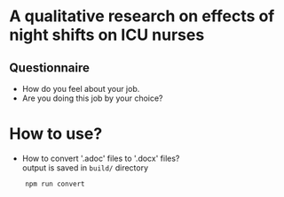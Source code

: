 # A qualitative research on effects of night shifts on ICU nurses

## Questionnaire

- How do you feel about your job.
- Are you doing this job by your choice?

# How to use?

- How to convert '.adoc' files to '.docx' files?  
  output is saved in `build/` directory

```sh
	npm run convert
```
